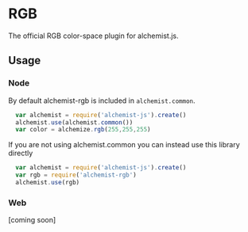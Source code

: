 RGB
===

The official RGB color-space plugin for alchemist.js.

Usage
-----

### Node

By default alchemist-rgb is included in `alchemist.common`.

```js
  var alchemist = require('alchemist-js').create()
  alchemist.use(alchemist.common())
  var color = alchemize.rgb(255,255,255)
```

If you are not using alchemist.common you can instead use this library directly

```js
  var alchemist = require('alchemist-js').create()
  var rgb = require('alchemist-rgb')
  alchemist.use(rgb)
```

### Web

[coming soon]
